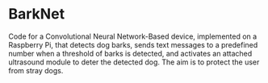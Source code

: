 # BarkNet
Code for a Convolutional Neural Network-Based device, implemented on a Raspberry Pi, that detects dog barks, sends text messages to a predefined number when a threshold of barks is detected, and activates an attached ultrasound module to deter the detected dog. The aim is to protect the user from stray dogs.
